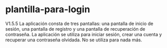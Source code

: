 # plantilla-para-login
V1.5.5
La aplicación consta de tres pantallas: una pantalla de inicio de sesión, una pantalla de registro y una pantalla de recuperación de contraseña. La aplicación se utiliza para iniciar sesión, crear una cuenta y recuperar una contraseña olvidada. No se utiliza para nada más.
